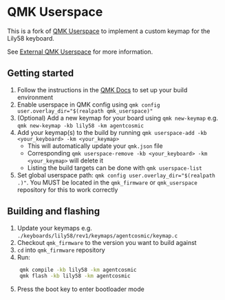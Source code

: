 # QMK Userspace

This is a fork of [QMK Userspace](https://github.com/qmk/qmk_userspace) to implement a custom keymap for the Lily58 keyboard.

See [External QMK Userspace](https://docs.qmk.fm/newbs_external_userspace) for more information.

## Getting started

1. Follow the instructions in the [QMK Docs](https://docs.qmk.fm/newbs_getting_started) to set up your build environment
2. Enable userspace in QMK config using `qmk config user.overlay_dir="$(realpath qmk_userspace)"`
3. (Optional) Add a new keymap for your board using `qmk new-keymap` e.g. `qmk new-keymap -kb lily58 -km agentcosmic`
4. Add your keymap(s) to the build by running `qmk userspace-add -kb <your_keyboard> -km <your_keymap>`
   - This will automatically update your `qmk.json` file
   - Corresponding `qmk userspace-remove -kb <your_keyboard> -km <your_keymap>` will delete it
   - Listing the build targets can be done with `qmk userspace-list`
5. Set global userspace path: `qmk config user.overlay_dir="$(realpath .)"`. You MUST be located in the `qmk_firmware` or `qmk_userspace` repository for this to work correctly

## Building and flashing

1. Update your keymaps e.g. `./keyboards/lily58/rev1/keymaps/agentcosmic/keymap.c`
2. Checkout `qmk_firmware` to the version you want to build against
3. `cd` into `qmk_firmware` repository
4. Run:

```bash
    qmk compile -kb lily58 -km agentcosmic
    qmk flash -kb lily58 -km agentcosmic
```

5. Press the boot key to enter bootloader mode
